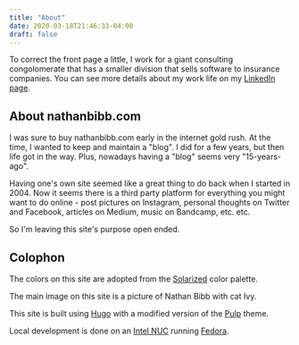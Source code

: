 ```yaml
---
title: "About"
date: 2020-03-18T21:46:33-04:00
draft: false
---
```

To correct the front page a little, I work for a giant consulting congolomerate
that has a smaller division that sells software to insurance companies.  You
can see more details about my work life on my
[LinkedIn page](https://www.linkedin.com/in/nathanbibb/).
<!--more-->

## About nathanbibb.com

I was sure to buy nathanbibb.com early in the internet gold rush.  At the time,
I wanted to keep and maintain a "blog".  I did for a few years, but then life
got in the way.  Plus, nowadays having a "blog" seems very "15-years-ago".

Having one's own site seemed like a great thing to do back when I started
in 2004.  Now it seems there is a third party platform for everything you might
want to do online - post pictures on Instagram, personal thoughts on Twitter
and Facebook, articles on Medium, music on Bandcamp, etc. etc.

So I'm leaving this site's purpose open ended.

## Colophon

The colors on this site are adopted from the
[Solarized](https://ethanschoonover.com/solarized/) color palette.

The main image on this site is a picture of Nathan Bibb with cat Ivy.

This site is built using [Hugo](https://gohugo.io/) with a modified version of
the [Pulp](https://github.com/koirand/pulp/) theme.

Local development is done on an
[Intel NUC](https://www.intel.com/content/www/us/en/products/boards-kits/nuc.html)
running [Fedora](https://getfedora.org/).
